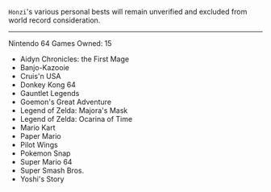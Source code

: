 `Honzi`'s various personal bests will remain unverified and excluded from world record consideration.

---

Nintendo 64 Games Owned: 15
* Aidyn Chronicles: the First Mage
* Banjo-Kazooie
* Cruis'n USA
* Donkey Kong 64
* Gauntlet Legends
* Goemon's Great Adventure
* Legend of Zelda: Majora's Mask
* Legend of Zelda: Ocarina of Time
* Mario Kart
* Paper Mario
* Pilot Wings
* Pokemon Snap
* Super Mario 64
* Super Smash Bros.
* Yoshi's Story
